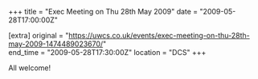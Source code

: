 +++
title = "Exec Meeting on Thu 28th May 2009"
date = "2009-05-28T17:00:00Z"

[extra]
original = "https://uwcs.co.uk/events/exec-meeting-on-thu-28th-may-2009-1474489023670/"    
end_time = "2009-05-28T17:30:00Z"
location = "DCS"
+++

All welcome\!

